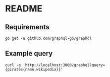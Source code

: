 # README

## Requirements

```shell
go get -u github.com/graphql-go/graphql
```

## Example query

```shell
curl -g 'http://localhost:3000/graphql?query={pirates{name,wikipedia}}'
```